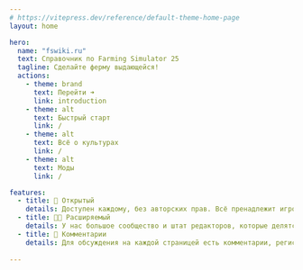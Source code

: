 ```yaml
---
# https://vitepress.dev/reference/default-theme-home-page
layout: home

hero:
  name: "fswiki.ru"
  text: Справочник по Farming Simulator 25
  tagline: Сделайте ферму выдающейся!
  actions:
    - theme: brand
      text: Перейти ➜ 
      link: introduction
    - theme: alt
      text: Быстрый старт
      link: /
    - theme: alt
      text: Всё о культурах
      link: /
    - theme: alt
      text: Моды
      link: /

features:
  - title: 📖 Открытый
    details: Доступен каждому, без авторских прав. Всё пренадлежит игрокам.
  - title: 👨‍🌾 Расширяемый
    details: У нас большое сообщество и штат редакторов, которые делятся информацией.
  - title: 💬 Комментарии
    details: Для обсуждения на каждой страницей есть комментарии, регистрация необязательна.
  
---
```

 
<style>
.VPNav .container {
    max-width: 1152px;
}

.VPHomeHero {
    background-image: linear-gradient(transparent 50px, var(--vp-c-bg)), url('/images/landing/main.jpg');
  background-repeat: no-repeat;
  background-size: cover;
  background-position: center;
  width: 100%;
    
}
.VPHomeFeatures {
    margin-top: 30px;
}
</style> 

<script setup>
import { onMounted } from 'vue'

onMounted(() => {
  const mins = new Date().getMinutes()
  const imgNumber = Math.trunc(mins / 15)
  
  const heroBlock = document.querySelector('.VPHomeHero')
  if (heroBlock) {
    heroBlock.style.backgroundImage = `linear-gradient(transparent 50px, var(--vp-c-bg)), url('/images/landing/${imgNumber}.jpg')`
  } else {
    console.error(".VPHomeHero not found, bruh :(")
  }
})
</script>